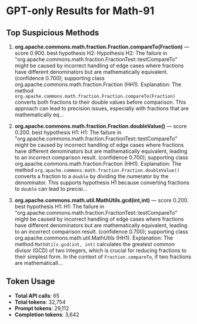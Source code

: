# GPT-only Results for Math-91

## Top Suspicious Methods

1. **org.apache.commons.math.fraction.Fraction.compareTo(Fraction)** — score 0.900. best hypothesis H2: Hypothesis H2: The failure in "org.apache.commons.math.fraction.FractionTest::testCompareTo" might be caused by incorrect handling of edge cases where fractions have different denominators but are mathematically equivalent. (confidence 0.700); supporting class org.apache.commons.math.fraction.Fraction (HH1).
    Explanation: The method `org.apache.commons.math.fraction.Fraction.compareTo(Fraction)` converts both fractions to their double values before comparison. This approach can lead to precision issues, especially with fractions that are mathematically eq...

2. **org.apache.commons.math.fraction.Fraction.doubleValue()** — score 0.200. best hypothesis H1: H1: The failure in "org.apache.commons.math.fraction.FractionTest::testCompareTo" might be caused by incorrect handling of edge cases where fractions have different denominators but are mathematically equivalent, leading to an incorrect comparison result. (confidence 0.700); supporting class org.apache.commons.math.fraction.Fraction (HH1).
    Explanation: The method `org.apache.commons.math.fraction.Fraction.doubleValue()` converts a fraction to a `double` by dividing the numerator by the denominator. This supports hypothesis H1 because converting fractions to `double` can lead to precisi...

3. **org.apache.commons.math.util.MathUtils.gcd(int,int)** — score 0.200. best hypothesis H1: H1: The failure in "org.apache.commons.math.fraction.FractionTest::testCompareTo" might be caused by incorrect handling of edge cases where fractions have different denominators but are mathematically equivalent, leading to an incorrect comparison result. (confidence 0.700); supporting class org.apache.commons.math.util.MathUtils (HH1).
    Explanation: The method `MathUtils.gcd(int, int)` calculates the greatest common divisor (GCD) of two integers, which is crucial for reducing fractions to their simplest form. In the context of `Fraction.compareTo`, if two fractions are mathematicall...


## Token Usage

- **Total API calls**: 65
- **Total tokens**: 32,754
- **Prompt tokens**: 29,112
- **Completion tokens**: 3,642
